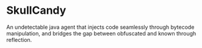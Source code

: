 # SkullCandy
An undetectable java agent that injects code seamlessly through bytecode manipulation, and bridges the gap between obfuscated and known through reflection.
